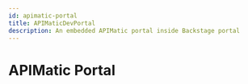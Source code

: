 ```yaml
---
id: apimatic-portal
title: APIMaticDevPortal
description: An embedded APIMatic portal inside Backstage portal
---
```


# APIMatic Portal
<div id="apimatic-widget" style="height: 100%; width: 100%;">
</div>

<script type="text/javascript">
  var script = document.createElement("script");
  script.src="https://dxjs.apimatic.io/v7/static/js/portal.v7.js";
  script.onload = function() {
    console.log('script is loaded');
      APIMaticDevPortal.show(
                        {
  "container": "apimatic-widget",
  "portalStyle": "default",
  "codegenApiRoutes": {
    "docsgen": "/api/api-entities/ln98CSRcOrWLBmoGaSUd3TxpcQEM9XUZlDUezbgCP-NJrHUz4KHoRId1qVPzXfar/portal-artifacts/docs/generated-file?template={template}",
    "codegen": "/api/api-entities/ln98CSRcOrWLBmoGaSUd3TxpcQEM9XUZlDUezbgCP-NJrHUz4KHoRId1qVPzXfar/portal-artifacts/sdks/generated-file?template={template}",
    "transform": "/api/api-entities/ln98CSRcOrWLBmoGaSUd3TxpcQEM9XUZlDUezbgCP-NJrHUz4KHoRId1qVPzXfar/portal-artifacts/specs/generated-file?format={format}",
    "apiProxy": "https://proxy.apimatic.io/api/proxy"
  },
  "apiKey": "PkUYNyvjYA7DfFBwoKTjTMJihjIos93osALe54rEs_CsS8z6xYLxAjEe2dyeS_7RdKFcvC9l0KFFF6D7I5D5Ag**",
  "baseUrl": "https://www.apimatic.io",
  "enableExport": true,
  "renameHttpToRest": false,
  "enableConsoleCalls": true,
  "useProxyForConsoleCalls": true,
  "initialPlatform": "http_curl_v1",
  "languageSettings": {
    "http_curl_v1": {
      "disableSdkDownload": true
    },
    "cs_net_standard_lib": {
      "disableSdkDownload": false,
      "sdkDownloadLink": ""
    },
    "java_eclipse_jre_lib": {
      "disableSdkDownload": false,
      "sdkDownloadLink": ""
    },
    "php_generic_lib_v2": {
      "disableSdkDownload": false,
      "sdkDownloadLink": ""
    },
    "python_generic_lib": {
      "disableSdkDownload": false,
      "sdkDownloadLink": ""
    },
    "ruby_generic_lib": {
      "disableSdkDownload": false,
      "sdkDownloadLink": ""
    },
    "ts_generic_lib": {
      "disableSdkDownload": false,
      "sdkDownloadLink": ""
    },
    "go_generic_lib": {
      "disableSdkDownload": false,
      "sdkDownloadLink": ""
    }
  },
  "allowedExportFormats": [
    "postman10",
    "postman20",
    "openapi31json",
    "openapi31yaml",
    "openapi3json",
    "openapi3yaml",
    "swagger20",
    "swaggeryaml",
    "swagger10",
    "raml",
    "raml10",
    "apiblueprint",
    "wadl2009",
    "apimatic",
    "wsdl",
    "insomnia",
    "insomniayaml"
  ],
  "themeOverrides": {
    "themeType": "cool",
    "palette": {
      "primaryColor": "#0c7ff2",
      "linkColor": "#00C7D4"
    },
    "fontSource": [],
    "cssStyles": {
      "headings": {
        "fontFamily": "'Rubik', sans-serif",
        "h1": {
          "fontFamily": "'Rubik', sans-serif",
          "fontSize": "27px",
          "fontWeight": "500",
          "fontStyle": "normal",
          "lineHeight": "1.3"
        },
        "h2": {
          "fontFamily": "'Rubik', sans-serif",
          "fontSize": "24px",
          "fontWeight": "500",
          "fontStyle": "normal",
          "lineHeight": "1.3"
        },
        "h3": {
          "fontFamily": "'Rubik', sans-serif",
          "fontSize": "21.36px",
          "fontWeight": "500",
          "fontStyle": "normal",
          "lineHeight": "1.3"
        },
        "h4": {
          "fontFamily": "'Rubik', sans-serif",
          "fontSize": "18px",
          "fontWeight": "500",
          "fontStyle": "normal",
          "lineHeight": "1.3"
        },
        "h5": {
          "fontFamily": "'Rubik', sans-serif",
          "fontSize": "16px",
          "fontWeight": "500",
          "fontStyle": "normal",
          "lineHeight": "1.3"
        },
        "h6": {
          "fontFamily": "'Rubik', sans-serif",
          "fontSize": "15px",
          "fontWeight": "500",
          "fontStyle": "normal",
          "lineHeight": "1.3"
        }
      },
      "body": {
        "fontFamily": "'Rubik', sans-serif",
        "text1": {
          "fontFamily": "'Rubik', sans-serif",
          "fontSize": "15px",
          "fontWeight": "400",
          "fontStyle": "normal",
          "lineHeight": "1.75"
        },
        "text2": {
          "fontFamily": "'Rubik', sans-serif",
          "fontSize": "13.33px",
          "fontWeight": "400",
          "fontStyle": "normal",
          "lineHeight": "1.75"
        },
        "text3": {
          "fontFamily": "'Rubik', sans-serif",
          "fontSize": "11.85px",
          "fontWeight": "400",
          "fontStyle": "normal",
          "lineHeight": "1.75"
        }
      },
      "code": {
        "fontFamily": "Courier Prime, monospace",
        "blockCode": {
          "fontFamily": "Courier Prime, monospace",
          "fontSize": "15px",
          "fontWeight": "400",
          "fontStyle": "normal",
          "lineHeight": "1.75"
        },
        "inlineCode": {
          "fontFamily": "Courier Prime, monospace",
          "fontSize": "15px",
          "fontWeight": "400",
          "fontStyle": "normal",
          "lineHeight": "1.75"
        }
      }
    }
  }
}
                    );
                };
document.getElementsByTagName("head")[0].appendChild(script);
</script>
                
